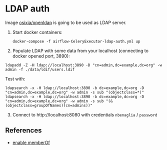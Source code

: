# LDAP auth

Image [osixia/openldap](https://github.com/osixia/docker-openldap) is going to be used as LDAP server.

1. Start docker containers:

   `docker-compose -f airflow-CeleryExecutor-ldap-auth.yml up`

2. Populate LDAP with some data from your localhost (connecting to docker opened port, 3890):

  `ldapadd -Z -H ldap://localhost:3890 -D "cn=admin,dc=example,dc=org" -w admin -f ./data/ldif/users.ldif`

  Test with:
  
  `ldapsearch -x -H ldap://localhost:3890 -b dc=example,dc=org -D "cn=admin,dc=example,dc=org" -w admin -s sub "(objectclass=*)"`
  `ldapsearch -x -H ldap://localhost:3890 -b dc=example,dc=org -D "cn=admin,dc=example,dc=org" -w admin -s sub "(&(objectclass=groupOfNames)(cn=admins))"`

3. Connect to http://localhost:8080 with credentials `nbenaglia` / `password`

## References

- [enable memberOf](https://www.adimian.com/blog/2014/10/how-to-enable-memberof-using-openldap)
